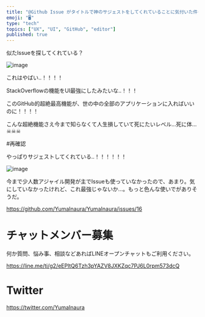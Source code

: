 ```yaml
---
title: "@Github Issue がタイトルで神のサジェストをしてくれていることに気付いた件‥！ @yumainaura #UI #UX "
emoji: "🖥"
type: "tech"
topics: ["UX", "UI", "GitHub", "editor"]
published: true
---
```


似たIssueを探してくれている？


![image](https://user-images.githubusercontent.com/13635059/50532100-a7fdd000-0b57-11e9-8185-248b0832164c.png)

これはやばい‥！！！！

StackOverflowの機能をUI最強にしたみたいな‥！！！

このGitHub的超絶最高機能が、世の中の全部のアプリケーションに入ればいいのに！！！！

こんな超絶機能さえ今まで知らなくて人生損していて死にたいレベル…死に体…☠☠☠

#再確認

やっぱりサジェストしてくれている‥！！！！！！


![image](https://user-images.githubusercontent.com/13635059/50532114-e5faf400-0b57-11e9-8a5e-e308140b7e76.png)

今まで少人数アジャイル開発が主でIssueも使っていなかったので、あまり。気にしていなかったけれど、これ最強じゃないか…。もっと色んな使いでがありそうだ。


https://github.com/YumaInaura/YumaInaura/issues/16








<!-- Update From Qiita API -->

# チャットメンバー募集


何か質問、悩み事、相談などあればLINEオープンチャットもご利用ください。

https://line.me/ti/g2/eEPltQ6Tzh3pYAZV8JXKZqc7PJ6L0rpm573dcQ





# Twitter


https://twitter.com/YumaInaura


<!-- Update From Qiita API -->


